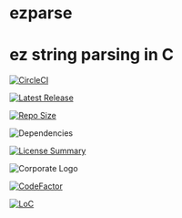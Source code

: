 # ezparse
ez string parsing in C
==========

[![CircleCI](https://img.shields.io/circleci/build/github/InnovAnon-Inc/ezparse/?color=%23FF1100&logo=InnovAnon%2C%20Inc.&logoColor=%23FF1133&style=plastic)](https://circleci.com/gh/InnovAnon-Inc/ezparse/)

[![Latest Release](https://img.shields.io/github/commits-since/InnovAnon-Inc/ezparse//latest?color=%23FF1100&include_prereleases&logo=InnovAnon%2C%20Inc.&logoColor=%23FF1133&style=plastic)](https://github.com/InnovAnon-Inc/ezparse//releases/latest)

[![Repo Size](https://img.shields.io/github/repo-size/InnovAnon-Inc/ezparse/?color=%23FF1100&logo=InnovAnon%2C%20Inc.&logoColor=%23FF1133&style=plastic)](https://github.com/InnovAnon-Inc/ezparse/)

![Dependencies](https://img.shields.io/librariesio/github/InnovAnon-Inc/ezparse/?color=%23FF1100&style=plastic)

[![License Summary](https://img.shields.io/github/license/InnovAnon-Inc/ezparse/?color=%23FF1100&label=Free%20Code%20for%20a%20Free%20World%21&logo=InnovAnon%2C%20Inc.&logoColor=%23FF1133&style=plastic)](https://tldrlegal.com/license/unlicense#summary)

![Corporate Logo](https://i.imgur.com/UD8y4Is.gif)

[![CodeFactor](https://www.codefactor.io/repository/github/InnovAnon-Inc/ezparse/badge)](https://www.codefactor.io/repository/github/InnovAnon-Inc/ezparse/)

[![LoC](https://tokei.rs/b1/github/InnovAnon-Inc/ezparse/?category=code)](https://github.com/InnovAnon-Inc/ezparse/)

